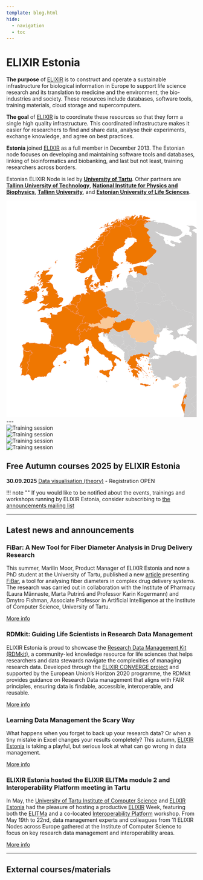 ```yaml
---
template: blog.html
hide:
  - navigation
  - toc
---
```


# ELIXIR Estonia
<div class="elixir-main-container">
  <div class="elixir-main-text">
    <p><strong>The purpose</strong> of <a href="https://www.elixir-europe.org">ELIXIR</a> is to construct and
    operate a sustainable infrastructure for biological information in Europe to
    support life science research and its translation to medicine and the
    environment, the bio-industries and society. These resources include databases,
    software tools, training materials, cloud storage and supercomputers.</p>
    <p><strong>The goal</strong> of <a href="https://www.elixir-europe.org">ELIXIR</a> is to coordinate these
    resources so that they form a single high quality infrastructure. This
    coordinated infrastructure makes it easier for researchers to find and share
    data, analyse their experiments, exchange knowledge, and agree on best
    practices.</p>
    <p><strong>Estonia</strong> joined <a href="https://www.elixir-europe.org">ELIXIR</a> as a full member in
    December 2013. The Estonian node focuses on developing and maintaining software
    tools and databases, linking of bioinformatics and biobanking, and last but not
    least, training researchers across borders.</p>
    <p>Estonian ELIXIR Node is led by <strong><a href="https://www.ut.ee/en">University of Tartu</a></strong>.
    Other partners are
    <strong><a href="https://taltech.ee/en">Tallinn University of Technology</a></strong>,
    <strong><a href="https://kbfi.ee/?lang=en">National Institute for Physics and Biophysics</a></strong>,
    <strong><a href="https://www.tlu.ee/en">Tallinn University</a></strong>, and
    <strong><a href="https://www.emu.ee/en">Estonian University of Life Sciences</a></strong>.</p>
  </div>

  <div class="elixir-main-image">
    <img src="assets/images/elixir-map.png" alt="Map of Europe highlighting ELIXIR member countries in orange">
  </div>
</div>
---

<section id="lecturers" class="splide" aria-label="Our lecturers">
  <div class="splide__track">
		<div class="splide__list">
			<div class="splide__slide">
        <img src="/assets/images/trainers/01.jpg" width="400" height="400" alt="Training session">
      </div>
			<div class="splide__slide">
        <img src="/assets/images/trainers/02.jpg" width="400" height="400" alt="Training session">
      </div>
			<div class="splide__slide">
        <img src="/assets/images/trainers/03.jpg" width="400" height="400" alt="Training session">
      </div>
			<div class="splide__slide">
        <img src="/assets/images/trainers/04.jpg" width="400" height="400" alt="Training session">
      </div>
		</ul>
  </div>
</section>

<script>
  const splideOpts = {
    type: "loop",
    pagination: false,
    autoplay: true,
    width: 400,
    perPage: 1,
    start: Math.floor(Math.random() * 3),
  };
  document.addEventListener("DOMContentLoaded", () => new Splide("#lecturers", splideOpts).mount());
</script>

## Free Autumn courses 2025 by ELIXIR Estonia

**30.09.2025** [Data visualisation (theory)](news/posts/2025/data_visualisation_theory_30-09-2025.md)  - Registration OPEN


!!! note ""
    If you would like to be notified about the events, trainings and workshops
    running by ELIXIR Estonia, consider subscribing to [the announcements mailing
    list](https://lists.ut.ee/wws/subscribe/elixir.news?previous_action=edit_list_request)


<hr class="elixir-clear" />

## Latest news and announcements


### FiBar: A New Tool for Fiber Diameter Analysis in Drug Delivery Research

This summer, Marilin Moor, Product Manager of ELIXIR Estonia and now a PhD student at the University of Tartu, published a new [article](https://doi.org/10.1016/j.ejps.2025.107179) presenting [FiBar](https://fibar.elixir.ut.ee/), a tool for analysing fiber diameters in complex drug delivery systems. The research was carried out in collaboration with the Institute of Pharmacy (Laura Männaste, Marta Putrinš and Professor Karin Kogermann) and Dmytro Fishman, Associate Professor in Artificial Intelligence at the Institute of Computer Science, University of Tartu.

[More info](https://elixir.ut.ee/news/2025/09/11/FiBar_aricle/) 


### RDMkit: Guiding Life Scientists in Research Data Management

ELIXIR Estonia is proud to showcase the [Research Data Management Kit (RDMkit)](https://rdmkit.elixir-europe.org/), a community-led knowledge resource for life sciences that helps researchers and data stewards navigate the complexities of managing research data. Developed through the [ELIXIR CONVERGE project](https://elixir-europe.org/about-us/how-funded/eu-projects/converge ) and supported by the European Union’s Horizon 2020 programme, the RDMkit provides guidance on Research Data management that aligns with FAIR principles, ensuring data is findable, accessible, interoperable, and reusable.

[More info](https://elixir.ut.ee/news/2025/09/04/RDMkit_Publication/) 


### Learning Data Management the Scary Way

What happens when you forget to back up your research data? Or when a tiny mistake in Excel changes your results completely? This autumn, [ELIXIR Estonia](https://elixir.ut.ee/) is taking a playful, but serious look at what can go wrong in data management.

[More info](https://elixir.ut.ee/news/2025/09/02/Data_Horror_Story_Event/) 


### ELIXIR Estonia hosted the ELIXIR ELITMa module 2 and Interoperability Platform meeting in Tartu

In May, the [University of Tartu Institute of Computer Science](https://cs.ut.ee/en ) and [ELIXIR Estonia](https://elixir.ut.ee/) had the pleasure of hosting a productive [ELIXIR](https://elixir-europe.org/) Week, featuring both the [ELITMa](https://elixir-europe.org/platforms/training/elitma) and a co-located [Interoperability Platform](https://elixir-europe.org/platforms/interoperability) workshop. From May 19th to 22nd, data management experts and colleagues from 11 ELIXIR Nodes across Europe gathered at the Institute of Computer Science to focus on key research data management and interoperability areas.

[More info](https://elixir.ut.ee/news/2025/06/30/ELITMa_May2025/) 


---
## External courses/materials

<div class="tile-grid">
<text-tile
  title="Germany: German Conference on Bioinformatics (GCB)"
  description="Annual, international conference devoted to all areas of bioinformatics and meant as a platform for the whole bioinformatics community."
  link="https://gcb2025.de/GCB2025_registration.html"
  dates="Date: 22-24 September 2025"
  data-deadline-date="2025-09-22">
</text-tile>
</div> 

<div class="tile-grid">
<text-tile
  title="Switzerland: Bioinformatics meets AI: shaping the future of data-driven biology"
  description="The [BC]2 Basel Computational Biology Conference is the flagship scientific meeting of the SIB Swiss Institute of Bioinformatics, held every two years. As Switzerland's leading event in computational biology and one of the largest of its kind in Europe, [BC]² attracts around 500 scientists from academia, industry, and healthcare. Attendees explore cutting-edge advancements in bioinformatics, ranging from evolutionary and environmental dynamics to infectious diseases, cancer research, protein design, single-cell omics, and AI-driven innovations in clinical data science."
deadline="Early registration deadline: 30 June 2025, Standard registration deadline: 1 September 2025"
  link="https://www.bc2.ch/"
  dates="Date: 8 September 2025, main conference: 8-10 September 2025"
  data-deadline-date="2025-09-02">
</text-tile>
</div>

<div class="tile-grid">
<text-tile
  title="Online: Developmental metabolism: flows of energy, matter, and information"
  description="In this rapidly advancing field, metabolomic methods play a crucial role in unraveling complex processes. The workshop will again aim to bring together researchers from diverse backgrounds: developmental biology, genetics, epigenetics, ecology, physics and math, to provide the developmental metabolism community with cutting-edge research and methodologies applied across scales, insights into the latest advancements in metabolomic techniques and their application to developmental biology."
deadline="Registration Deadline: 2 September 2025"
  link="https://www.embl.org/about/info/course-and-conference-office/events/dmb25-01/"
  linktext="More info"
  dates="Date: 9-12 September 2025"
  data-deadline-date="2025-09-03">
</text-tile>
<text-tile
  title="Online: INTOXICOM Webinar 5"
  description="Schedule:
* Biomodels, INtAct, SBML etc. Rahuman Sheriff, EBI, ELIXIR-EBI
* WikiPathways (for process descriptions). Marvin Martens, Maastricht University, ELIXIR-NL
* Network analysis approaches, fluxomics models/model standardization and integrated models, Maria Klapa, Institute of Chemical Engineering Sciences, Foundation for Research and Technology, Hellas, ELIXIR-GR"
  link="https://elixir-europe.org/events/intoxicom-webinar-5"
  dates="Date: 2 September 2025"
  data-deadline-date="2025-09-03">
</text-tile>
</div>

<div class="tile-grid">
<text-tile
  title="Online: CodeRefinery workshop"
  description="Are you writing code for your research? Do you struggle to reproduce results of your own or others computations? Join the online CodeRefinery workshop on nine half days:
* Intro to git and collaborative git: 9+10+11/September 11:00-13:00 + 14:00-15:30 (CEST)
* Reproducible research and other topics spread over 6 following weeks Wednesdays with exercises: 17.9+24.9+1.10+8.10+15.10 + 22.10.
The CodeRefinery workshop aims to support researchers of all domains, levels and preferred programming languages to write more reproducible research code. The workshop is held online (streamed on Twitch) with interactive hands-on sessions during the first week. The event is free of charge."
deadline="Registration deadline: 8 September 2025"
  link="https://coderefinery.github.io/2025-09-09-workshop/"
  data-deadline-date="2025-09-09">
</text-tile>
<text-tile
  title="Belgium: Analysis of single cell RNASeq data"
  description="In this course, we will go through the whole pipeline to analyze short-read scRNASeq data. We will teach you how to:
* Do proper quality control and filtering on the gene level and the cell level
* Remove as much noise as possible
* Cluster your cells and create UMAP plots
* Get potential markers for these subsets of cells
* Identify genes that are differentially expressed genes between conditions
The content of the course is tailored to the participants' needs. On the second day, participants can bring their data to analyze."
deadline="Registration deadline:  9 September 2025"
  link="https://training.vib.be/all-trainings/analysis-single-cell-rnaseq-data-11"
  dates="Date: 23, 26 September 2025"
  data-deadline-date="2025-09-10">
</text-tile>
</div>

<div class="tile-grid">
<text-tile
title="Online: Advancing FAIR data practices for rare disease Research"
  description="The first three-day training webinar is designed to provide researchers, data stewards, healthcare professionals, funders, and patient advocates with a comprehensive introduction to the FAIR data principles—Findability, Accessibility, Interoperability, and Reusability—with a specific focus on their application in rare disease and health research."
  deadline="Registration deadline: 12 September 2025"
  dates="Date: 24–26 September 2025"
  link="https://us06web.zoom.us/webinar/register/WN_sUntc_lZTuKszYLrTRTtpQ?_x_zm_rtaid=O3RKi0zITtOV0Jebom47nw.1756214120845.33fb25cd4f89014c42b6ce87dea30f9c&_x_zm_rhtaid=349#/registration"
  data-deadline-date="2025-09-13">
</text-tile>
</div>

<div class="tile-grid">
<text-tile
  title="Sweden: Biomarker Discovery: from theory to real world examples"
  description="The main purpose of this course is to provide a good overview of biomarkers and biomarker studies. This course will explore recent research, showcasing diverse biomarker applications within clinical trials. Methods employed to identify biomarkers through various omics datasets will be reviewed. Participants will engage in discussion on biomarker studies and data analysis exercises that encompass approaches like machine learning methods and other integrative omics strategies used in biomarker discovery."
  deadline="Registration deadline: 12 September 2025"
  dates="Date: 13-16 October 2025"
  link="https://training.scilifelab.se/events/biomarker-discovery-from-theory-to-real-world-examples"
  data-deadline-date="2025-09-13">
</text-tile>
<text-tile
  title="Webinar: Researchers’ Journeys in Opening Cultural and Historical Data"
  description="Join us for a webinar dedicated to making cultural and historical data open. The session aims to demystify the process of data publishing and help participants better understand what it involves. By sharing concrete examples, we hope to lower the barriers to opening up research data."
  dates="Date: 16 September 2025"
  link="https://csc.fi/koulutuskalenteri/webinar-researchers-journeys-in-opening-cultural-and-historical-data/"
  data-deadline-date=2025-09-17>
</text-tile>
</div>

<div class="tile-grid">
<text-tile
  title="Webinar: Exploring secondary and archival data in social science research"
  description="This webinar will provide an introduction into secondary and archival social science data. The webinar will cover a number of topics including where to find the data, the considerations of using different types of data, how sampling will impact analyses and interpretation of results, some data management tips and examples of analyses conducted with secondary social science data."
  dates="Date: 19 September 2025"
  link="https://infra4nextgen.com/events/webinar-exploring-secondary-and-archival-data/"
  data-deadline-date="2025-09-20">
</text-tile>
<text-tile
  title="Hybrid: New Horizons in Neurodegeneration"
  description="Neurodegenerative diseases such as Alzheimer's disease, Parkinson's disease and amyotrophic lateral sclerosis (ALS) manifest with distinct clinical features but shares underlying mechanisms. Understanding neurodegenerative diseases is critical in the quest to develop preventive measures, diagnostic tools, and targeted therapies. This conference brings together leading scientists in the field to share groundbreaking research, novel methodologies, and cutting-edge technologies, all aimed at unraveling the complexities of neurodegeneration."
  deadline="Registration deadline: Early bird 11 September 2025, Final 25 September 2025"
  dates="Date: 9-19 October 2025"
  link="https://www.vibconferences.be/events/new-horizons-in-neurodegeneration"
  data-deadline-date="2025-09-26">
</text-tile>
</div>

<div class="tile-grid">
<text-tile
  title="Germany: European Galaxy Days (EGD)"
  description="The first two days will give an overview of the current state of the Galaxy framework and community with several talks, demonstrations, and Birds of a Feather sessions. As part of a CoFest, the third day offer the opportunity to continue the discussions, to code and hack as well as enjoy the Galaxy community."
  dates="Date: 1 October 2025"
  link="https://galaxyproject.org/events/2025-10-01-egd2025/"
  data-deadline-date=2025-10-01>
</text-tile
  title="Belgium: XVII Vibrational Spectroscopy and Chemometrics Training Course"
  description="Theoretical and practical course dedicated to scientists and industry professionals seeking to discover or improve their skills in spectroscopy and chemometrics."
  link="https://www.cra.wallonie.be/en/xvii-vibrational-spectroscopy-and-chemometrics-training-course-1"
  dates="Date: 29 September - 3 October 2025"
  data-deadline-date="2025-30-09">
</text-tile>
</div>

<div class="tile-grid">
<text-tile
  title="Hybrid: Spatial biology: the melting pot"
  description="The meeting aims to bring together the rapidly growing academic community, fostering discussions on cutting-edge spatial technologies, innovative data analysis approaches, and their applications in both fundamental and translational research."
  deadline="Registration deadline: 7 October 2025"
  dates="Date: 14-17 October 2025"
  link="https://www.embl.org/about/info/course-and-conference-office/events/spb25-01/"
  data-deadline-date="2025-10-08">
</text-tile>
<text-tile
  title="Belgium: Basic image processing using Fiji"
  description="This training introduces participants to Fiji, a widely used open-source platform built on ImageJ, designed for scientific image analysis. Through hands-on exercises, participants will learn how to perform basic image processing tasks, apply filters, and use plugins for biological image quantification. The course also covers the use of macros to automate repetitive tasks, enabling more efficient and reproducible workflows. By the end of the session, attendees will be equipped with practical skills to independently analyze microscopy images and build simple analysis pipelines tailored to their research needs."
  deadline="Registration deadline: 7 October 2025"
  dates="Date: 16 October 2025"
  link="https://training.vib.be/all-trainings/basic-image-processing-using-fiji-7"
  data-deadline-date="2025-10-08">
</text-tile>
</div>

<div class="tile-grid">
<text-tile
  title="Belgium: QuPath: quantitative pathology & bioimage analysis software"
  description="This introductory QuPath course is designed for early-stage researchers—particularly 1st-year PhD students, postdocs, and research support staff—who are new to digital pathology and image analysis.This training provides a hands-on introduction to QuPath, a powerful open-source platform for bioimage analysis and specifically large 2D images such as slide scanner images. Participants will learn how to navigate the software, annotate images, perform cell segmentation, classify pixels and objects, and extract quantitative features. The course also introduces basic scripting for batch processing, enabling scalable workflows."
  deadline="Registration deadline: 8 October 2025"
  dates="Date: 17 October 2025"
  link="https://training.vib.be/all-trainings/qupath-quantitative-pathology-bioimage-analysis-software-9"
  data-deadline-date="2025-10-09">
</text-tile>
<text-tile
  title="Belgium: FAIR training material made by Design"
  description="By the end of the course, participants will be able to: Create a FAIR and open training material from the start, Apply FIAR principles to all elements of training material, Use AI tools in the content creation of FAIR training material."
  link="https://training.vib.be/all-trainings/fair-training-material-made-design"
  dates="Date: 21-23 October 2025"
  materials=" https://elixir-europe-training.github.io/ELIXIR-TrP-FAIR-Material-By-Design/"
  deadline="Registration deadline: 10 October 2025"
  data-deadline-date="2025-10-11">
</text-tile>
</div>

<div class="tile-grid">
<text-tile
  title="Sweden: Introduction to Bioinformatics using NGS data"
  description="An introductory workshop on applied bioinformatic next-generation sequence analyses run by the National Bioinformatic Infrastructure Sweden (NBIS) in partnership with National Genomics Infrastructure (NGI)."
  deadline="Registration deadline: 12 October 2025"
  dates="Date: 17-21 November 2025"
  link="https://uppsala.instructure.com/courses/112140"
  data-deadline-date="2025-10-13">
</text-tile>
<text-tile
  title="Belgium: Introduction to Docker and Apptainer"
  description="The container workshop will give an introduction to Docker & Apptainer, which are great components to achieve portability and reproducibility of your analysis. You will learn how to use containers and how to build a container from scratch, share it with others, and re-use and modify existing containers. After an extensive explanation on Docker containers, the Apptainer application, previously Singularity, and its use in the HPC will be highlighted as well."
  deadline="Registration deadline: 13 October 2025"
  dates="Date: 23-24 October 2025"
  link="https://training.vib.be/all-trainings/introduction-docker-and-apptainer-reproducible-and-automated-data-analysis"
  data-deadline-date="2025-10-14">
</text-tile>
</div>

<div class="tile-grid">
<text-tile
  title="Hybrid: Emerging Applications of Microbes"
  description="This conference will delve into cutting-edge applications, from sustainable agriculture and bioremediation to breakthroughs in human and animal health, circular economy innovations, and next-generation food technologies. We will also spotlight microbial cell factories, synthetic biology, and microbial engineering as key drivers of progress in industrial and applied microbiology."
  deadline="Registration deadline: 23 October 2025"
  dates="Date: 6-7 November 2025"
  link="https://www.vibconferences.be/events/emerging-applications-of-microbes-3rd-edition"
  data-deadline-date="2025-10-24">
</text-tile>
<text-tile
  title="Material: GRAY SCOTT SCHOOL 2025 - Revolutions"
  description="The GRAY SCOTT SCHOOL 2025 - Revolutions will be a deep dive into High Performance Computing, computing optimisation, profiling, and software engineering. Before the summer school, Gray Scott Thursdays are 17 webinars to guide you through important topics such as CPU/GPU architectures, Unit Tests, Computing Precision, Memory Allocation and profiling, with modern C++, Rust, Fortran and Python languages, and libraries such as Sycl, EVE, Vulkan, CUDA, Thrust, PyTorch."
  link="https://cta-lapp.pages.in2p3.fr/cours/gray_scott_revolutions/grayscottrevolution/index.html"
  linktext="More info and recordings"
  data-added-date="2025-08-17">
  </text-tile>
</div>

<div class="tile-grid">
<text-tile
  title="Material: Deploying Nextflow pipelines in the cloud: a practical introduction"
  description="This webinar is designed for bioinformaticians, pipeline developers and users with a basic understanding of cloud computing concepts and Workflow Management systems. Throughout the session, you will learn how to configure a Nextflow pipeline, set up the necessary cloud infrastructure, and execute the BioSIFTR pipeline in the cloud."
  link="https://www.ebi.ac.uk/training/events/deploying-nextflow-pipelines-cloud-practical-introduction/"
  linktext="Recorded webinar and materials"
  data-added-date="2025-08-17">
  </text-tile>
  <text-tile
  title="WEBINAR recording: Deciphering AI for the Life Sciences"
  description="AI is reshaping life sciences by enabling researchers to analyze complex datasets, automate workflows, and gain deeper insights into biological processes. This introductory webinar will break down AI concepts, clarify key terminology, and showcase real-world examples of AI applications in the life sciences."
  link="https://www.youtube.com/watch?v=sbVzcrD-wko"
  linktext="More info"
  data-added-date="2025-08-17">
  </text-tile>
</div>

<div class="tile-grid">
<text-tile
  title="Material: Building capacity in Single-Cell and Spatial Omics"
  description="A list of course instances collected by the recent training survey conducted by the ELIXIR Single-Cell Omics Community. These courses have materials inc. slides and exercises available online, some of them provide recorded lectures too."
  link="https://www.singlecellomics.org/pages/training/index"
  linktext="More info"
  data-added-date="2025-08-17">
  </text-tile>
</div>

<div class="tile-grid">
<text-tile
 title="2026 EMBL Annual Poster for courses and conferences"
 description="The 2026 EMBL Annual Poster is out now, and it’s more than an events programme: it’s an invitation to discover what’s next in the life sciences."
 materials="https://www.embl.org/about/info/course-and-conference-office/wp-content/uploads/20250716_GenericPoster_2026_interaktiv.pdf"
 materialstext="Poster"
 data-added-date="2025-09-03">
 </text-tile>
</div>

<div class="tile-grid">
<text-tile
 title="The Netherlands: Dynamic Modeling in Systems Biology (Fundamental) 2025"
 description="The course is aimed at PhD students with a background in bioinformatics, systems biology, computer science or a related field, and life sciences. Participants from the private sector are also welcome. In this course we offer the participants the possibility to learn and exercise the modeling process. A considerable part of this course is spent on getting you acquainted with the optimization techniques that are nowadays available and widely used. The course is a mixture of theory sessions and computer practicals."
 link="https://www.dtls.nl/courses/dynamic-modeling-in-systems-biology-2025/"
 deadline="Registration deadline: 27 October 2025"
 dates="Date: 8-12 December 2025"
 data-deadline-date="2025-10-28">
 </text-tile>
 <text-tile
 title="Online: The Genome-Phenome Analysis Platform (GPAP) - A collaborative platform for diagnosis and gene discovery in rare disease research"
 description="The RD-Connect Genome-Phenome Analysis Platform (GPAP) is a collaborative tool that allows researchers to analyze and share integrated sequencing and phenotypic data from rare disease patients and their relatives. It enables researchers to reanalyze and re-evaluate genomic and clinical data, share knowledge, and find similar cases within a collaborative environment.The RD-Connect GPAP is currently the largest rare disease diagnostic and gene discovery platform funded by the European Commission."
 link="https://www.ghga.de/events/detail/ghga-lecture-series-leslie-matalonga-virtual"
 dates="Date:17 September 2025"
 data-deadline-date="2025-09-18">
 </text-tile>
</div>

<div class="tile-grid">
<text-tile
 title="Online: Advancing FAIR data practices for rare disease Research"
 description="Three-day training webinar is designed to provide researchers, data stewards, healthcare professionals, funders, and patient advocates with a comprehensive introduction to the FAIR data principles—Findability, Accessibility, Interoperability, and Reusability—with a specific focus on their application in rare disease and health research."
 link="https://us06web.zoom.us/webinar/register/WN_sUntc_lZTuKszYLrTRTtpQ?_x_zm_rtaid=uBz_CGGbQBqKFpvBeUu9Lw.1756734591304.eb6db1f7ec465962768784aecd018286&_x_zm_rhtaid=321#/registration"
 deadline="Registration deadline: 12 September 2025"
 dates="Date: 24–26 September 2025"
 data-deadline-date="2025-09-13">
 </text-tile>
 <text-tile
 title="Online: Electronic Research Notebooks"
 description="Electronic Research Notebooks (ERN) provide many benefits to researchers, but their implementation is complex.  Dr. Andrew Porter will share an overview of their process so far - software, testing, user feedback and in-lab hardware trials - as well as their participation in a UKRI Metascience project (with the University of Manchester Research Lifecycle Programme) aimed at sharing their findings so others can learn from them. "
 link="https://jisc.zoom.us/meeting/register/w3SMMBcMTQG28-iD7UMSug#/registration"
 dates="Date: 10 September 2025"
 data-deadline-date="2025-09-11">
 </text-tile>
</div>

<div class="tile-grid">
<text-tile
 title="Switzerland: Introduction to NGS ATAC-seq data analysis"
 description="This course is addressed to life scientists and bioinformaticians familiar with “Next Generation Sequencing” who want to acquire the necessary skills to process and analyse ATAC-seq data."
 link="https://www.sib.swiss/training/course/20251015_ATACS"
 deadline="Registration deadline: 24 September 2025"
 dates="Date: 15 - 16 October 2025"
 data-deadline-date="2025-09-25">
 </text-tile>
 <text-tile
 title="Online: Docker and Singularity for Reproducible Research: Getting Started with Containers"
 description="This course is addressed to bioinformaticians and life scientists who are doing bioinformatics analyses and want to get introduced to containers."
 link= "https://www.sib.swiss/training/course/20251009_DOCK"
 deadline="Registration deadline: 25 September 2025"
 dates="Date: 09 October 2025"
 materials="https://sib-swiss.github.io/containers-introduction-training/latest/"
 data-deadline-date="2025-09-26">
 </text-tile>
</div>

<div class="tile-grid">
<text-tile
 title="Online: Reproducible and Scalable Research with Snakemake and Software Containers"
 description="This course is addressed to all bioinformaticians developing computational pipelines with an interest to increase the reproducibility of their work."
 link="https://www.sib.swiss/training/course/20251010_SNAKE"
 deadline="Registration deadline: 26 September 2025"
 dates="Date: 10 October 2025"
 data-deadline-date="2025-09-27">
 </text-tile>
 <text-tile
 title="Online: Seeing is believing: imaging the molecular processes of life"
 description="The symposium will bring together the leading developers of imaging methods with cutting-edge applications that illustrate how imaging can answer biological questions. We will emphasize methods that can capture the dynamics of life, spanning the whole range from molecular resolution to imaging of whole organisms."
 link="https://www.embl.org/about/info/course-and-conference-office/events/ees25-09/"
 deadline="Registration deadline: 1 Oct 2025"
 dates="Date: 8 - 11 Oct 2025"
 data-deadline-date="2025-09-30">
 </text-tile>
</div>

<div class="tile-grid">
<text-tile
 title="Online: A guide to UniProt for students"
 description="This webinar is aimed at students or early career researchers beginning to use bioinformatics resources in their studies/research who wish to learn more about UniProt. No prior knowledge of bioinformatics is required, but an undergraduate level knowledge of biology would be useful."
 link="https://www.ebi.ac.uk/training/events/guide-uniprot-students-2025/"
 dates="Date: : 2 October 2025"
 data-deadline-date="2025-10-01">
 </text-tile>
 <text-tile
 title="Switzerland: When immunology meets bioinformatics"
 description="This course is addressed to life scientists and  bioinformaticians, from academia or industry,  with little to no knowledge in immunology who are or will be working with immunological datasets."
 link="https://www.sib.swiss/training/course/20251024_IMBIO"
 deadline="Registration deadline: 10 October 2025"
 dates="Date: 24 October 2025"
 materials="https://sib-swiss.github.io/immunology-in-bioinformatics-training/"
 data-deadline-date="2025-10-09">
 </text-tile>
</div>
